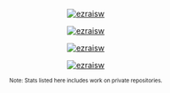 <p align="center">
    <a href="https://github.com/anuraghazra/github-readme-stats">
        <img src="https://github-readme-stats.inspw.com/api?username=ezraisw&show_icons=true&theme=transparent&card_width=346&include_all_commits=true&hide_rank=true" alt="ezraisw" />
    </a>
</p>

<p align="center">
    <a href="https://github.com/anuraghazra/github-readme-stats">
        <img src="https://github-readme-stats.inspw.com/api/top-langs?username=ezraisw&show_icons=true&theme=transparent&layout=compact&card_width=346" alt="ezraisw" />
    </a>
</p>

<p align="center">
    <a href="https://git.io/streak-stats">
        <img src="https://streak-stats.demolab.com?user=ezraisw&theme=transparent&date_format=j%20M%5B%20Y%5D&exclude_days=Sun%2CSat&card_width=346" alt="ezraisw" />
    </a>
</p>

<p align="center">
    <a href="https://github.com/ryo-ma/github-profile-trophy">
        <img src="https://github-profile-trophy.inspw.com/?username=ezraisw&theme=algolia&no-bg=true&column=3&margin-w=8&margin-h=8" alt="ezraisw" />
    </a>
</p>

<p align="center">
    <sub><sup>Note: Stats listed here includes work on private repositories.</sup></sub>
</p>
